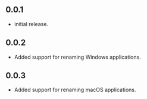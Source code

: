 ## 0.0.1

* initial release.

## 0.0.2

* Added support for renaming Windows applications.

## 0.0.3

* Added support for renaming macOS applications.